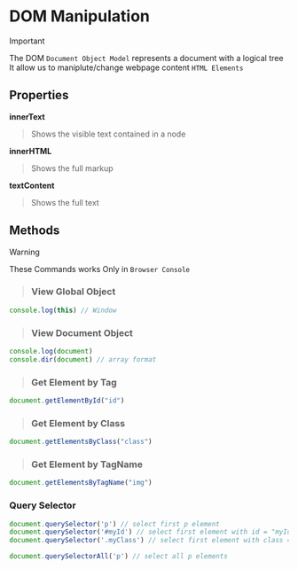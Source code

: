 # DOM Manipulation
<!-- > ## DOM manipulation in ` Browser Console ` -->
> [!IMPORTANT]
> 
> The DOM ` Document Object Model ` represents a document with a logical tree\
> It allow us to maniplute/change webpage content ` HTML Elements `


## Properties

**innerText**
> Shows the visible text contained in a node

 **innerHTML**
> Shows the full markup

 **textContent**
> Shows the full text
 

## Methods

> [!WARNING]
> These Commands works Only in ` Browser Console `

> ### View Global Object
```js
console.log(this) // Window
```
> ### View Document Object
```js
console.log(document)
console.dir(document) // array format
```

> ### Get Element by Tag
```js
document.getElementById("id") 
```

> ### Get Element by Class
```js
document.getElementsByClass("class")
```

> ### Get Element by TagName
```js
document.getElementsByTagName("img")
```

### Query Selector

```js
document.querySelector('p') // select first p element
document.querySelector('#myId') // select first element with id = "myId"
document.querySelector('.myClass') // select first element with class = "myClass"

document.querySelectorAll('p') // select all p elements
```


